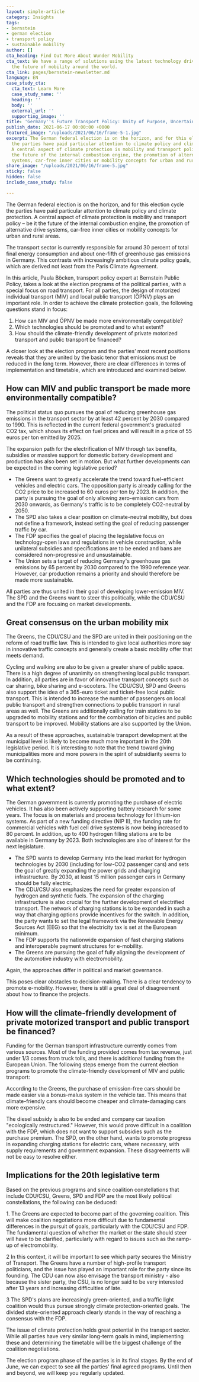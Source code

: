 ```yaml
---
layout: simple-article
category: Insights
tags:
- bernstein
- german election
- transport policy
- sustainable mobility
author: []
cta_heading: Find Out More About Wunder Mobility
cta_text: We have a range of solutions using the latest technology driving forward
  the future of mobility around the world.
cta_link: pages/bernstein-newsletter.md
language: EN
case_study_cta:
  cta_text: Learn More
  case_study_name: ''
  heading: ''
  body: ''
  external_url: ''
  supporting_image: ''
title: 'Germany''s Future Transport Policy: Unity of Purpose, Uncertainty in Implementation'
publish_date: 2021-06-17 00:00:00 +0000
featured_image: "/uploads/2021/06/16/frame-5-1.jpg"
excerpt: The German federal election is on the horizon, and for this election cycle
  the parties have paid particular attention to climate policy and climate protection.
  A central aspect of climate protection is mobility and transport policy – be it
  the future of the internal combustion engine, the promotion of alternative drive
  systems, car-free inner cities or mobility concepts for urban and rural areas.
share_image: "/uploads/2021/06/16/frame-5.jpg"
sticky: false
hidden: false
include_case_study: false

---
```

The German federal election is on the horizon, and for this election cycle the parties have paid particular attention to climate policy and climate protection. A central aspect of climate protection is mobility and transport policy – be it the future of the internal combustion engine, the promotion of alternative drive systems, car-free inner cities or mobility concepts for urban and rural areas.

The transport sector is currently responsible for around 30 percent of total final energy consumption and about one-fifth of greenhouse gas emissions in Germany. This contrasts with increasingly ambitious climate policy goals, which are derived not least from the Paris Climate Agreement.

In this article, Paula Böcken, transport policy expert at Bernstein Public Policy, takes a look at the election programs of the political parties, with a special focus on road transport. For all parties, the design of motorized individual transport (MIV) and local public transport (ÖPNV) plays an important role. In order to achieve the climate protection goals, the following questions stand in focus:

1. How can MIV and ÖPNV be made more environmentally compatible?
2. Which technologies should be promoted and to what extent?
3. How should the climate-friendly development of private motorized transport and public transport be financed?

A closer look at the election program and the parties’ most recent positions reveals that they are united by the basic tenor that emissions must be reduced in the long term. However, there are clear differences in terms of implementation and timetable, which are introduced and examined below. 

## **How can MIV and public transport be made more environmentally compatible?**

The political status quo pursues the goal of reducing greenhouse gas emissions in the transport sector by at least 42 percent by 2030 compared to 1990. This is reflected in the current federal government's graduated CO2 tax, which shows its effect on fuel prices and will result in a price of 55 euros per ton emitted by 2025.

The expansion path for the electrification of MIV through tax benefits, subsidies or massive support for domestic battery development and production has also been set in motion. But what further developments can be expected in the coming legislative period?

* The Greens want to greatly accelerate the trend toward fuel-efficient vehicles and electric cars. The opposition party is already calling for the CO2 price to be increased to 60 euros per ton by 2023. In addition, the party is pursuing the goal of only allowing zero-emission cars from 2030 onwards, as Germany's traffic is to be completely CO2-neutral by 2050.
* The SPD also takes a clear position on climate-neutral mobility, but does not define a framework, instead setting the goal of reducing passenger traffic by car.
* The FDP specifies the goal of placing the legislative focus on technology-open laws and regulations in vehicle construction, while unilateral subsidies and specifications are to be ended and bans are considered non-progressive and unsustainable.
* The Union sets a target of reducing Germany's greenhouse gas emissions by 65 percent by 2030 compared to the 1990 reference year. However, car production remains a priority and should therefore be made more sustainable.

All parties are thus united in their goal of developing lower-emission MIV. The SPD and the Greens want to steer this politically, while the CDU/CSU and the FDP are focusing on market developments.

## **Great consensus on the urban mobility mix**

The Greens, the CDU/CSU and the SPD are united in their positioning on the reform of road traffic law. This is intended to give local authorities more say in innovative traffic concepts and generally create a basic mobility offer that meets demand.

Cycling and walking are also to be given a greater share of public space. There is a high degree of unanimity on strengthening local public transport. In addition, all parties are in favor of innovative transport concepts such as car sharing, bike sharing and e-scooters. The CDU/CSU, SPD and Greens also support the idea of a 365-euro ticket and ticket-free local public transport. This is intended to increase the number of passengers on local public transport and strengthen connections to public transport in rural areas as well. The Greens are additionally calling for train stations to be upgraded to mobility stations and for the combination of bicycles and public transport to be improved. Mobility stations are also supported by the Union.

As a result of these approaches, sustainable transport development at the municipal level is likely to become much more important in the 20th legislative period. It is interesting to note that the trend toward giving municipalities more and more powers in the spirit of subsidiarity seems to be continuing.

## **Which technologies should be promoted and to what extent?**

The German government is currently promoting the purchase of electric vehicles. It has also been actively supporting battery research for some years. The focus is on materials and process technology for lithium-ion systems. As part of a new funding directive (NIP II), the funding rate for commercial vehicles with fuel cell drive systems is now being increased to 80 percent. In addition, up to 400 hydrogen filling stations are to be available in Germany by 2023. Both technologies are also of interest for the next legislature.

* The SPD wants to develop Germany into the lead market for hydrogen technologies by 2030 (including for low-CO2 passenger cars) and sets the goal of greatly expanding the power grids and charging infrastructure. By 2030, at least 15 million passenger cars in Germany should be fully electric.
* The CDU/CSU also emphasizes the need for greater expansion of hydrogen and synthetic fuels. The expansion of the charging infrastructure is also crucial for the further development of electrified transport. The network of charging stations is to be expanded in such a way that charging options provide incentives for the switch. In addition, the party wants to set the legal framework via the Renewable Energy Sources Act (EEG) so that the electricity tax is set at the European minimum.
* The FDP supports the nationwide expansion of fast charging stations and interoperable payment structures for e-mobility.
* The Greens are pursuing the goal of fully aligning the development of the automotive industry with electromobility.

Again, the approaches differ in political and market governance.

This poses clear obstacles to decision-making. There is a clear tendency to promote e-mobility. However, there is still a great deal of disagreement about how to finance the projects.

## **How will the climate-friendly development of private motorized transport and public transport be financed?**

Funding for the German transport infrastructure currently comes from various sources. Most of the funding provided comes from tax revenue, just under 1/3 comes from truck tolls, and there is additional funding from the European Union. The following steps emerge from the current election programs to promote the climate-friendly development of MIV and public transport:

According to the Greens, the purchase of emission-free cars should be made easier via a bonus-malus system in the vehicle tax. This means that climate-friendly cars should become cheaper and climate-damaging cars more expensive.

The diesel subsidy is also to be ended and company car taxation "ecologically restructured." However, this would prove difficult in a coalition with the FDP, which does not want to support subsidies such as the purchase premium. The SPD, on the other hand, wants to promote progress in expanding charging stations for electric cars, where necessary, with supply requirements and government expansion. These disagreements will not be easy to resolve either.

## **Implications for the 20th legislative term**

Based on the previous programs and since coalition constellations that include CDU/CSU, Greens, SPD and FDP are the most likely political constellations, the following can be deduced:

1\. The Greens are expected to become part of the governing coalition. This will make coalition negotiations more difficult due to fundamental differences in the pursuit of goals, particularly with the CDU/CSU and FDP. The fundamental question of whether the market or the state should steer will have to be clarified, particularly with regard to issues such as the ramp-up of electromobility.

2 In this context, it will be important to see which party secures the Ministry of Transport. The Greens have a number of high-profile transport politicians, and the issue has played an important role for the party since its founding. The CDU can now also envisage the transport ministry - also because the sister party, the CSU, is no longer said to be very interested after 13 years and increasing difficulties of late.

3 The SPD's plans are increasingly green-oriented, and a traffic light coalition would thus pursue strongly climate protection-oriented goals. The divided state-oriented approach clearly stands in the way of reaching a consensus with the FDP.

The issue of climate protection holds great potential in the transport sector. While all parties have very similar long-term goals in mind, implementing these and determining the timetable will be the biggest challenge of the coalition negotiations.

The election program phase of the parties is in its final stages. By the end of June, we can expect to see all the parties' final agreed programs. Until then and beyond, we will keep you regularly updated.